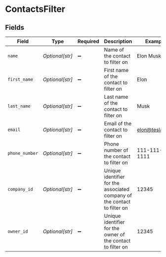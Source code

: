 # ContactsFilter


## Fields

| Field                                                                    | Type                                                                     | Required                                                                 | Description                                                              | Example                                                                  |
| ------------------------------------------------------------------------ | ------------------------------------------------------------------------ | ------------------------------------------------------------------------ | ------------------------------------------------------------------------ | ------------------------------------------------------------------------ |
| `name`                                                                   | *Optional[str]*                                                          | :heavy_minus_sign:                                                       | Name of the contact to filter on                                         | Elon Musk                                                                |
| `first_name`                                                             | *Optional[str]*                                                          | :heavy_minus_sign:                                                       | First name of the contact to filter on                                   | Elon                                                                     |
| `last_name`                                                              | *Optional[str]*                                                          | :heavy_minus_sign:                                                       | Last name of the contact to filter on                                    | Musk                                                                     |
| `email`                                                                  | *Optional[str]*                                                          | :heavy_minus_sign:                                                       | Email of the contact to filter on                                        | elon@tesla.com                                                           |
| `phone_number`                                                           | *Optional[str]*                                                          | :heavy_minus_sign:                                                       | Phone number of the contact to filter on                                 | 111-111-1111                                                             |
| `company_id`                                                             | *Optional[str]*                                                          | :heavy_minus_sign:                                                       | Unique identifier for the associated company of the contact to filter on | 12345                                                                    |
| `owner_id`                                                               | *Optional[str]*                                                          | :heavy_minus_sign:                                                       | Unique identifier for the owner of the contact to filter on              | 12345                                                                    |